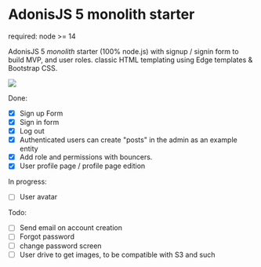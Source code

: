 # AdonisJS 5 monolith starter

required: node >= 14

AdonisJS 5 _monolith_ starter (100% node.js) with signup / signin form to build MVP, and user roles.
classic HTML templating using Edge templates & Bootstrap CSS.

<img src="https://github.com/yann-yinn/adonis-starter/blob/main/screen.png"/>

Done:

- [x] Sign up Form
- [x] Sign in form
- [x] Log out
- [x] Authenticated users can create "posts" in the admin as an example entity
- [x] Add role and permissions with bouncers.
- [x] User profile page / profile page edition

In progress:

- [ ] User avatar

Todo:

- [ ] Send email on account creation
- [ ] Forgot password
- [ ] change password screen
- [ ] User drive to get images, to be compatible with S3 and such
